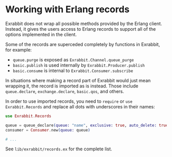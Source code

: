 Working with Erlang records
===========================

Exrabbit does not wrap all possible methods provided by the Erlang client.
Instead, it gives the users access to Erlang records to support all of the
options implemented in the client.

Some of the records are superceded completely by functions in Exrabbit, for
example:

  * `queue.purge` is exposed as `Exrabbit.Channel.queue_purge`
  * `basic.publish` is used internally by `Exrabbit.Producer.publish`
  * `basic.consume` is internal to `Exrabbit.Consumer.subscribe`

In situations where making a record part of Exrabbit would just mean wrapping
it, the record is imported as is instead. Those include `queue.declare`,
`exchange.declare`, `basic.qos`, and others.

In order to use imported records, you need to `require` or `use`
`Exrabbit.Records` and replace all dots with underscores in their names:

```elixir
use Exrabbit.Records

queue = queue_declare(queue: "name", exclusive: true, auto_delete: true)
consumer = Consumer.new(queue: queue)

# ...
```

See `lib/exrabbit/records.ex` for the complete list.
